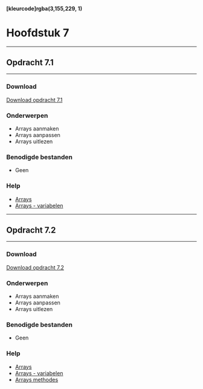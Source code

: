 #### [kleurcode]rgba(3,155,229, 1)

# Hoofdstuk 7

---
## Opdracht 7.1
---

### Download
<a href="https://elo.kw1c.nl/CMS/Studie/811%20ICT-Academie/811%20VakkenInhoud/%5BB.16%20JAV%5D%20Javascript/25187%20%C2%A0%20Applicatie-%20en%20mediaontwikkelaar/Periode%2002/Productie/02.%20Opdrachten/Opdracht%207.1.pdf" target="_blank">Download opdracht 7.1</a>

### Onderwerpen
- Arrays aanmaken
- Arrays aanpassen
- Arrays uitlezen

### Benodigde bestanden
- Geen

### Help
- <a href="https://www.w3schools.com/js/js_arrays.asp" target="_blank">Arrays</a>
- <a href="https://www.w3schools.com/jsref/jsref_obj_array.asp" target="_blank">Arrays - variabelen</a>


---
## Opdracht 7.2
---

### Download
<a href="https://elo.kw1c.nl/CMS/Studie/811%20ICT-Academie/811%20VakkenInhoud/%5BB.16%20JAV%5D%20Javascript/25187%20%C2%A0%20Applicatie-%20en%20mediaontwikkelaar/Periode%2002/Productie/02.%20Opdrachten/Opdracht%207.2.pdf" target="_blank">Download opdracht 7.2</a>

### Onderwerpen
- Arrays aanmaken
- Arrays aanpassen
- Arrays uitlezen

### Benodigde bestanden
- Geen

### Help
- <a href="https://www.w3schools.com/js/js_arrays.asp" target="_blank">Arrays</a>
- <a href="https://www.w3schools.com/jsref/jsref_obj_array.asp" target="_blank">Arrays - variabelen</a>
- <a href="https://www.w3schools.com/js/js_array_methods.asp" target="_blank">Arrays methodes</a>

